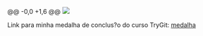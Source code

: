 @@ -0,0 +1,6 @@
<img src="http://fegemo.github.io/cefet-web/images/medalha.png">

Link para minha medalha de conclus?o do curso TryGit:
<a href="https://www.codeschool.com/users/igor_martins/badges/121">
 medalha
</a>